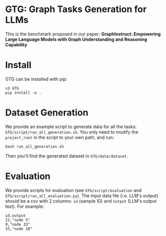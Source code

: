# GTG: Graph Tasks Generation for LLMs

This is the benchmark proposed in our paper: **GraphInstruct: Empowering Large Language Models with Graph Understanding and Reasoning Capability**

# Install

GTG can be installed with pip:

```
cd GTG
pip install -e .
```

# Dataset Generation

We provide an example script to generate data for all the tasks: `GTG/script/run_all_generation.sh`. 
You only need to modify the `project_root` in the script to your own path, and run:

```
bash run_all_generation.sh
```

Then you'll find the generated dataset in `GTG/data/dataset`. 


# Evaluation

We provide scripts for evaluation (see `GTG/script/evaluation` and `GTG/script/run_all_evaluation.py`). 
The input data file (i.e. LLM's output) should be a csv with 2 columns: `id` (sample ID) and `output` (LLM's output text). 
For example: 

```
id,output
12,"node 5"
9,"node 33"
33,"node 10"
```
